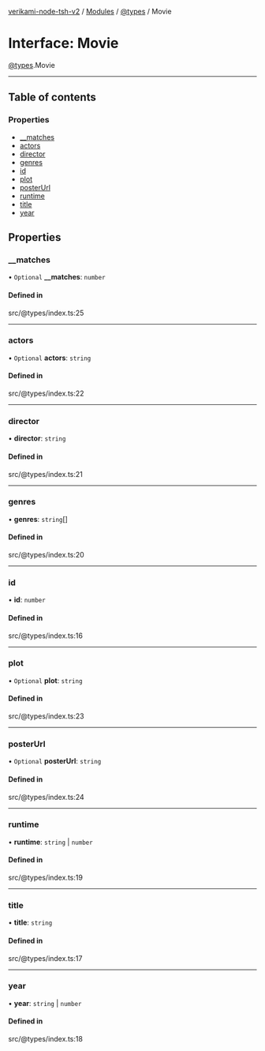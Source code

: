 [verikami-node-tsh-v2](../README.md) / [Modules](../modules.md) / [@types](../modules/types.md) / Movie

# Interface: Movie

[@types](../modules/types.md).Movie

-------------------------------------------------------------------------

## Table of contents

### Properties

- [\_\_matches](types.Movie.md#__matches)
- [actors](types.Movie.md#actors)
- [director](types.Movie.md#director)
- [genres](types.Movie.md#genres)
- [id](types.Movie.md#id)
- [plot](types.Movie.md#plot)
- [posterUrl](types.Movie.md#posterurl)
- [runtime](types.Movie.md#runtime)
- [title](types.Movie.md#title)
- [year](types.Movie.md#year)

## Properties

### \_\_matches

• `Optional` **\_\_matches**: `number`

#### Defined in

src/@types/index.ts:25

___

### actors

• `Optional` **actors**: `string`

#### Defined in

src/@types/index.ts:22

___

### director

• **director**: `string`

#### Defined in

src/@types/index.ts:21

___

### genres

• **genres**: `string`[]

#### Defined in

src/@types/index.ts:20

___

### id

• **id**: `number`

#### Defined in

src/@types/index.ts:16

___

### plot

• `Optional` **plot**: `string`

#### Defined in

src/@types/index.ts:23

___

### posterUrl

• `Optional` **posterUrl**: `string`

#### Defined in

src/@types/index.ts:24

___

### runtime

• **runtime**: `string` \| `number`

#### Defined in

src/@types/index.ts:19

___

### title

• **title**: `string`

#### Defined in

src/@types/index.ts:17

___

### year

• **year**: `string` \| `number`

#### Defined in

src/@types/index.ts:18
